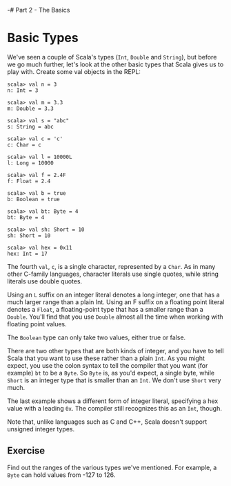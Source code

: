 -# Part 2 - The Basics

# Basic Types

We've seen a couple of Scala's types (`Int`, `Double` and `String`), but before we go much further, let's look at the other basic types that Scala gives us to play with. Create some val objects in the REPL:

~~~~~~~~
scala> val n = 3
n: Int = 3

scala> val m = 3.3
m: Double = 3.3

scala> val s = "abc"
s: String = abc

scala> val c = 'c'
c: Char = c

scala> val l = 10000L
l: Long = 10000

scala> val f = 2.4F
f: Float = 2.4

scala> val b = true
b: Boolean = true

scala> val bt: Byte = 4
bt: Byte = 4

scala> val sh: Short = 10
sh: Short = 10

scala> val hex = 0x11
hex: Int = 17
~~~~~~~~

The fourth `val`, `c`, is a single character, represented by a `Char`. As in many other C-family languages, character literals use single quotes, while string literals use double quotes.

Using an `L` suffix on an integer literal denotes a long integer, one that has a much larger range than a plain Int. Using an F suffix on a floating point literal denotes a `Float`, a floating-point type that has a smaller range than a `Double`. You'll find that you use `Double` almost all the time when working with floating point values.

The `Boolean` type can only take two values, either true or false.

There are two other types that are both kinds of integer, and you have to tell Scala that you want to use these rather than a plain `Int`. As you might expect, you use the colon syntax to tell the compiler that you want (for example) `bt` to be a `Byte`. So `Byte` is, as you'd expect, a single byte, while `Short` is an integer type that is smaller than an `Int`. We don't use `Short` very much.

The last example shows a different form of integer literal, specifying a hex value with a leading `0x`. The compiler still recognizes this as an `Int`, though.

Note that, unlike languages such as C and C++, Scala doesn't support unsigned integer types.

## Exercise

Find out the ranges of the various types we've mentioned. For example, a `Byte` can hold values from -127 to 126.